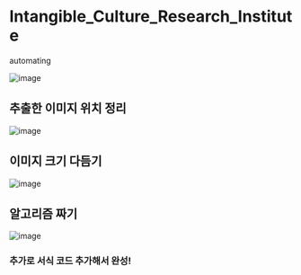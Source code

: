 # Intangible_Culture_Research_Institute
automating 


![image](https://user-images.githubusercontent.com/54103240/119611057-1df3e780-be35-11eb-90c6-569bd84cb8a7.png)
 
 ## 추출한 이미지 위치 정리           
 
 
 
 
 
 
 
 ![image](https://user-images.githubusercontent.com/54103240/119611076-251af580-be35-11eb-96d6-ba008311f909.png)

## 이미지 크기 다듬기
         







![image](https://user-images.githubusercontent.com/54103240/119611110-2fd58a80-be35-11eb-90ea-e8d596180942.png)

## 알고리즘 짜기
         

![image](https://user-images.githubusercontent.com/54103240/119636059-3f61cd00-be4f-11eb-80f6-3a9afdad0acd.png)

### 추가로 서식 코드 추가해서 완성!

